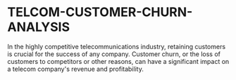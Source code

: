 # TELCOM-CUSTOMER-CHURN-ANALYSIS
In the highly competitive telecommunications industry, retaining customers is crucial for the success of any company. Customer churn, or the loss of customers to competitors or other reasons, can have a significant impact on a telecom company's revenue and profitability.

